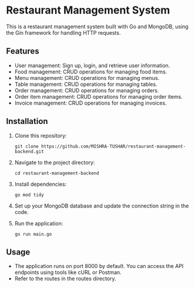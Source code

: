 # Restaurant Management System

This is a restaurant management system built with Go and MongoDB, using the Gin framework for handling HTTP requests.

## Features

- User management: Sign up, login, and retrieve user information.
- Food management: CRUD operations for managing food items.
- Menu management: CRUD operations for managing menus.
- Table management: CRUD operations for managing tables.
- Order management: CRUD operations for managing orders.
- Order item management: CRUD operations for managing order items.
- Invoice management: CRUD operations for managing invoices.

## Installation

1. Clone this repository:

    ```
    git clone https://github.com/MISHRA-TUSHAR/restaurant-management-backend.git
    ```

2. Navigate to the project directory:

    ```
    cd restaurant-management-backend
    ```

4. Install dependencies:

    ```
    go mod tidy
    ```

5. Set up your MongoDB database and update the connection string in the code.

6. Run the application:

    ```
    go run main.go
    ```

## Usage

- The application runs on port 8000 by default. You can access the API endpoints using tools like cURL or Postman.
- Refer to the routes in the routes directory.
